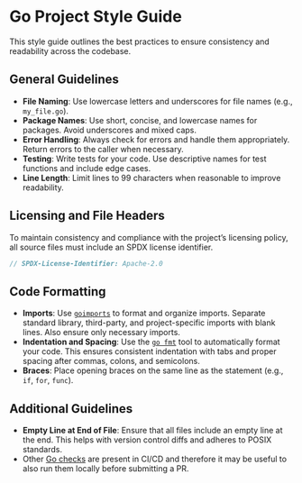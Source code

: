 # Go Project Style Guide

This style guide outlines the best practices to ensure consistency and readability across the codebase.

## General Guidelines

- **File Naming**: Use lowercase letters and underscores for file names (e.g., `my_file.go`).
- **Package Names**: Use short, concise, and lowercase names for packages. Avoid underscores and mixed caps.
- **Error Handling**: Always check for errors and handle them appropriately. Return errors to the caller when necessary.
- **Testing**: Write tests for your code. Use descriptive names for test functions and include edge cases.
- **Line Length**: Limit lines to 99 characters when reasonable to improve readability.

## Licensing and File Headers

To maintain consistency and compliance with the project’s licensing policy, all source files must include an SPDX license identifier.

```go
// SPDX-License-Identifier: Apache-2.0
```

## Code Formatting

- **Imports**: Use [`goimports`](https://pkg.go.dev/golang.org/x/tools/cmd/goimports) to format and organize imports. Separate standard library, third-party, and project-specific imports with blank lines. Also ensure only necessary imports.
- **Indentation and Spacing**: Use the [`go fmt`](https://go.dev/blog/gofmt) tool to automatically format your code. This ensures consistent indentation with tabs and proper spacing after commas, colons, and semicolons.
- **Braces**: Place opening braces on the same line as the statement (e.g., `if`, `for`, `func`).

## Additional Guidelines

- **Empty Line at End of File**: Ensure that all files include an empty line at the end. This helps with version control diffs and adheres to POSIX standards.
- Other [Go checks](https://github.com/complytime/complytime/blob/main/.golangci.yml) are present in CI/CD and therefore it may be useful to also run them locally before submitting a PR.
